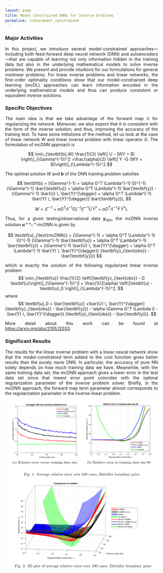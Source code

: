 ```yaml
---
layout: page
title: Model Constrained DNNs for Inverse Uroblems
permalink: /cdse/model_constrained
---
```


<div style="text-align: justify">

### Major Activities

In this project, we introduce several model-constrained approaches—including both feed-forward deep neural network (DNN) and autoencoders—that are capable of learning not only information hidden in the training data but also in the underlying mathematical models to solve inverse problems.  We present and provide intuitions for our formulations for general nonlinear problems.   For linear inverse problems and linear networks,  the first-order optimality conditions show that our model-constrained deep learning (mcDL) approaches can learn information encoded in the underlying mathematical models and thus can produce consistent or equivalent inverse solutions.

### Specific Objectives

The main idea is that we take advantage of the forward map $\mathcal{G}$ for regularizing the network. Moreover, we also expect that it is consistent with the form of the inverse solution; and thus, improving the accuracy of the training test. To have some intitutions of the method, let us look at the case of linear network $W$ and linear inverse problem with linear operator $G$. The formulation of mcDNN approach is

$$ \min_{\textbf{b},W} \frac{1}{2} \left\| U - (WY + B) \right\|_{\Gamma^{-1}}^2 +\frac{\alpha}{2} \left\|  Y -G (WY + B)\right\|_{\Lambda^{-1}}^2.$$

The optimal solution $W$ and $\textbf{b}$ of the DNN training problem satisfies

$$ \textbf{b} = (\Gamma^{-1} + \alpha G^T \Lambda^{-1} G)^{-1} (\Gamma^{-1} \bar{\textbf{u}} + \alpha G^T \Lambda^{-1}  \bar{\textbf{y}} - {\Gamma^{-1} \bar{U} \, \bar{Y}^{\dagger} + \alpha G^T \Lambda^{-1} \bar{Y} \, \bar{Y}^{\dagger}} \bar{\textbf{y}}), $$

$$ W = (\Gamma^{-1} + \alpha G^T \Lambda^{-1} G)^{-1}  (\Gamma^{-1} \bar{U} \,\bar{Y}^{\dagger} + \alpha G^T \Lambda^{-1}\bar{Y} \, \bar{Y}^{\dagger}). $$

Thus, for a given testing/observational data $\textbf{y}_{\text{obs}}$, the mcDNN inverse solution $\textbf{u}**_**{\text{mcDNN}}$ is given by

$$ \textbf{u}_{\text{mcDNN}} = (\Gamma^{-1} + \alpha G^T \Lambda^{-1} G)^{-1}   (\Gamma^{-1} \bar{\textbf{u}} + \alpha G^T \Lambda^{-1} \bar{\textbf{y}} + (\Gamma^{-1} \bar{U} \, \bar{Y}^{\dagger} + \alpha G^T \Lambda^{-1} \bar{Y} \, \bar{Y}^{\dagger}) (\textbf{y}_{\text{obs}} - \bar{\textbf{y}})) $$

which is exactly the solution of the following regularized linear inverse problem
$$
\min_{\textbf{u}} \frac{1}{2}  \left\|\textbf{y}_{\text{obs}} - G \textbf{u}\right\|_{\Gamma^{-1}}^2 + \frac{1}{2\alpha} \left\|\textbf{u} - \textbf{u}_0 \right\|_{\Lambda^{-1}}^2,
$$
where
$$
\textbf{u}_0 =  \bar{\textbf{u}} +\bar{U} \, \bar{Y}^{\dagger} (\textbf{y}_{\text{obs}} - \bar{\textbf{y}}) - \alpha \Gamma G^T \Lambda (I - \bar{Y} \, \bar{Y}^{\dagger}) (\textbf{y}_{\text{obs}} - \bar{\textbf{y}}).
$$

More detail about this work can be found at https://arxiv.org/abs/2105.12033.

### Significant Results

The results for the linear inverse problem with a linear neural network show that the model-constrained term added to the cost function gives better results than the purely navie DNN. In particular, the accuracy of pure NN solely depends on how much training data we have. Meanwhile, with the same training data set, the mcDNN approach gives a lower error in the test data set since that lowest error point coincides with the optimal regularization parameter of the inverse problem solver. Briefly, in the mcDNN approach, the forward map term parameter almost corresponds to the regularization parameter in the inverse linear problem.

![](/assets/figures/hainguyen/mcDNN_fig_1.png "fig:")
![](/assets/figures/hainguyen/mcDNN_fig_2.png "fig:")

